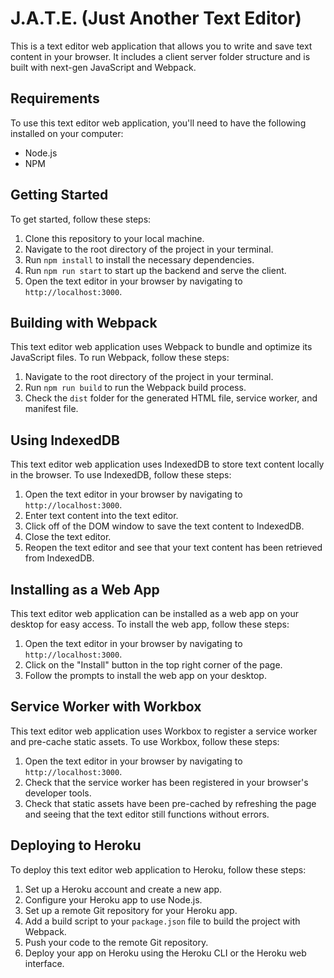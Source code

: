 # J.A.T.E. (Just Another Text Editor)

This is a text editor web application that allows you to write and save text content in your browser. It includes a client server folder structure and is built with next-gen JavaScript and Webpack.

## Requirements

To use this text editor web application, you'll need to have the following installed on your computer:

- Node.js
- NPM

## Getting Started

To get started, follow these steps:

1. Clone this repository to your local machine.
2. Navigate to the root directory of the project in your terminal.
3. Run `npm install` to install the necessary dependencies.
4. Run `npm run start` to start up the backend and serve the client.
5. Open the text editor in your browser by navigating to `http://localhost:3000`.

## Building with Webpack

This text editor web application uses Webpack to bundle and optimize its JavaScript files. To run Webpack, follow these steps:

1. Navigate to the root directory of the project in your terminal.
2. Run `npm run build` to run the Webpack build process.
3. Check the `dist` folder for the generated HTML file, service worker, and manifest file.

## Using IndexedDB

This text editor web application uses IndexedDB to store text content locally in the browser. To use IndexedDB, follow these steps:

1. Open the text editor in your browser by navigating to `http://localhost:3000`.
2. Enter text content into the text editor.
3. Click off of the DOM window to save the text content to IndexedDB.
4. Close the text editor.
5. Reopen the text editor and see that your text content has been retrieved from IndexedDB.

## Installing as a Web App

This text editor web application can be installed as a web app on your desktop for easy access. To install the web app, follow these steps:

1. Open the text editor in your browser by navigating to `http://localhost:3000`.
2. Click on the "Install" button in the top right corner of the page.
3. Follow the prompts to install the web app on your desktop.

## Service Worker with Workbox

This text editor web application uses Workbox to register a service worker and pre-cache static assets. To use Workbox, follow these steps:

1. Open the text editor in your browser by navigating to `http://localhost:3000`.
2. Check that the service worker has been registered in your browser's developer tools.
3. Check that static assets have been pre-cached by refreshing the page and seeing that the text editor still functions without errors.

## Deploying to Heroku

To deploy this text editor web application to Heroku, follow these steps:

1. Set up a Heroku account and create a new app.
2. Configure your Heroku app to use Node.js.
3. Set up a remote Git repository for your Heroku app.
4. Add a build script to your `package.json` file to build the project with Webpack.
5. Push your code to the remote Git repository.
6. Deploy your app on Heroku using the Heroku CLI or the Heroku web interface.
